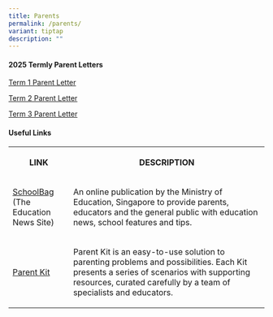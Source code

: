 ```yaml
---
title: Parents
permalink: /parents/
variant: tiptap
description: ""
---
```

<h4>2025 Termly Parent Letters</h4>
<p></p>
<p><a href="https://drive.google.com/file/d/1kWax3r-WAeU2Q-RqaiJf1TvaSLqQNlJj/view?usp=sharing" rel="noopener nofollow" target="_blank">Term 1 Parent Letter</a>
</p>
<p><a href="https://drive.google.com/file/d/14MHTqcagZrVuqrU9CREO3ZPh8VogfVJH/view?usp=sharing" rel="noopener nofollow" target="_blank">Term 2 Parent Letter</a>
</p>
<p><a href="https://drive.google.com/file/d/1EQA2rD3tzi7LEOO9a9mH6YltMTFK6Rge/view?usp=sharing" rel="noopener nofollow" target="_blank">Term 3 Parent Letter</a>
</p>
<p></p>
<p></p>
<h4>Useful Links</h4>
<table style="minWidth: 50px">
<colgroup>
<col>
<col>
</colgroup>
<tbody>
<tr>
<th rowspan="1" colspan="1">
<p>LINK</p>
</th>
<th rowspan="1" colspan="1">
<p>DESCRIPTION</p>
</th>
</tr>
<tr>
<td rowspan="1" colspan="1">
<p><a href="https://www.schoolbag.edu.sg/" rel="noopener noreferrer nofollow" target="_blank">SchoolBag</a> 
<br>(The Education News Site)</p>
</td>
<td rowspan="1" colspan="1">
<p>An online publication by the Ministry of Education, Singapore to provide
parents, educators and the general public with education news, school features
and tips.</p>
</td>
</tr>
<tr>
<td rowspan="1" colspan="1">
<p><a href="https://www.moe.gov.sg/parentkit" rel="noopener noreferrer nofollow" target="_blank">Parent Kit</a>
</p>
</td>
<td rowspan="1" colspan="1">
<p>Parent Kit is an easy-to-use solution to parenting problems and possibilities.
Each Kit presents a series of scenarios with supporting resources, curated
carefully by a team of specialists and educators.</p>
</td>
</tr>
</tbody>
</table>
<p></p>